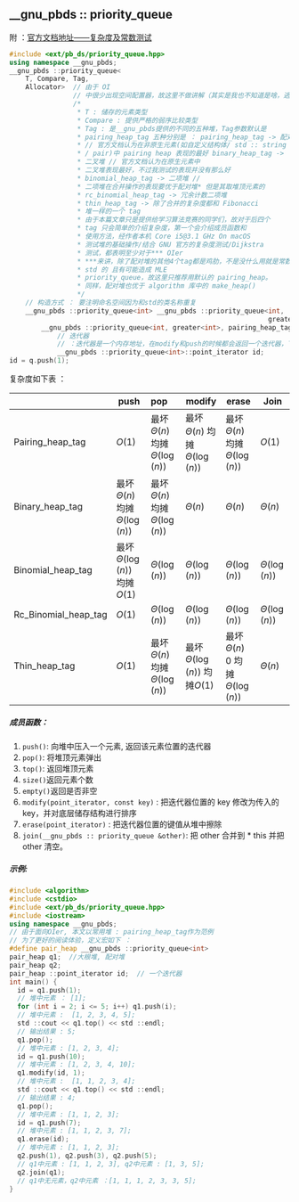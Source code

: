 ## \_\_gnu_pbds :: priority_queue

附 ：[官方文档地址——复杂度及常数测试](https://gcc.gnu.org/onlinedocs/libstdc++/ext/pb_ds/pq_performance_tests.html#std_mod1)

```cpp
#include <ext/pb_ds/priority_queue.hpp>
using namespace __gnu_pbds;
__gnu_pbds ::priority_queue<
    T, Compare, Tag,
    Allocator>  // 由于 OI
                // 中很少出现空间配置器，故这里不做讲解（其实是我也不知道是啥，逃
                /*
                 * T : 储存的元素类型
                 * Compare : 提供严格的弱序比较类型
                 * Tag : 是__gnu_pbds提供的不同的五种堆，Tag参数默认是
                 * pairing_heap_tag 五种分别是 ： pairing_heap_tag -> 配对堆
                 * // 官方文档认为在非原生元素(如自定义结构体/ std :: string
                 * / pair)中 pairing heap 表现的最好 binary_heap_tag ->
                 * 二叉堆 // 官方文档认为在原生元素中
                 * 二叉堆表现最好，不过我测试的表现并没有那么好
                 * binomial_heap_tag -> 二项堆 //
                 * 二项堆在合并操作的表现要优于配对堆* 但是其取堆顶元素的
                 * rc_binomial_heap_tag -> 冗余计数二项堆
                 * thin_heap_tag -> 除了合并的复杂度都和 Fibonacci
                 * 堆一样的一个 tag
                 * 由于本篇文章只是提供给学习算法竞赛的同学们，故对于后四个
                 * tag 只会简单的介绍复杂度，第一个会介绍成员函数和
                 * 使用方法，经作者本机 Core i5@3.1 GHz On macOS
                 * 测试堆的基础操作/结合 GNU 官方的复杂度测试/Dijkstra
                 * 测试，都表明至少对于*** OIer
                 * ***来讲，除了配对堆的其他4个tag都是鸡肋，不是没什么用就是常数大到不如
                 * std 的 且有可能造成 MLE
                 * priority_queue，故这里只推荐用默认的 pairing_heap。
                 * 同样，配对堆也优于 algorithm 库中的 make_heap()
                 */
    // 构造方式 ： 要注明命名空间因为和std的类名称重复
    __gnu_pbds ::priority_queue<int> __gnu_pbds ::priority_queue<int,
                                                                 greater<int> >
        __gnu_pbds ::priority_queue<int, greater<int>, pairing_heap_tag>
            // 迭代器
            // ：迭代器是一个内存地址，在modify和push的时候都会返回一个迭代器，下文会详细的讲使用方法
            __gnu_pbds ::priority_queue<int>::point_iterator id;
id = q.push(1);
```

复杂度如下表 ：

|                      | push                                 | pop                                  | modify                               | erase                                  | Join              |
| -------------------- | ------------------------------------ | :----------------------------------- | ------------------------------------ | -------------------------------------- | ----------------- |
| Pairing_heap_tag     | $O(1)$                               | 最坏$\Theta(n)$    均摊$\Theta(\log(n))$ | 最坏$\Theta(n)$    均摊$\Theta(\log(n))$ | 最坏$\Theta(n)$    均摊$\Theta(\log(n))$   | $O(1)$            |
| Binary_heap_tag      | 最坏$\Theta(n)$    均摊$\Theta(\log(n))$ | 最坏$\Theta(n)$    均摊$\Theta(\log(n))$ | $\Theta(n)$                          | $\Theta(n)$                            | $\Theta(n)$       |
| Binomial_heap_tag    | 最坏$\Theta(\log(n))$   均摊$O(1)$       | $\Theta(\log(n))$                    | $\Theta(\log(n))$                    | $\Theta(\log(n))$                      | $\Theta(\log(n))$ |
| Rc_Binomial_heap_tag | $O(1)$                               | $\Theta(\log(n))$                    | $\Theta(\log(n))$                    | $\Theta(\log(n))$                      | $\Theta(\log(n))$ |
| Thin_heap_tag        | $O(1)$                               | 最坏$\Theta(n)$    均摊$\Theta(\log(n))$ | 最坏$\Theta(\log(n))$   均摊$O(1)$       | 最坏$\Theta(n)$    0 均摊$\Theta(\log(n))$ | $\Theta(n)$       |

##### 成员函数：

1.  `push()`: 向堆中压入一个元素, 返回该元素位置的迭代器
2.  `pop()`: 将堆顶元素弹出
3.  `top()`: 返回堆顶元素
4.  `size()`返回元素个数
5.  `empty()`返回是否非空
6.  `modify(point_iterator, const key)` : 把迭代器位置的 key 修改为传入的 key，并对底层储存结构进行排序
7.  `erase(point_iterator)` : 把迭代器位置的键值从堆中擦除
8.  `join(__gnu_pbds :: priority_queue &other)`: 把 other 合并到 \* this 并把 other 清空。

##### 示例:

```cpp
#include <algorithm>
#include <cstdio>
#include <ext/pb_ds/priority_queue.hpp>
#include <iostream>
using namespace __gnu_pbds;
// 由于面向OIer, 本文以常用堆 : pairing_heap_tag作为范例
// 为了更好的阅读体验，定义宏如下 ：
#define pair_heap __gnu_pbds ::priority_queue<int>
pair_heap q1;  //大根堆, 配对堆
pair_heap q2;
pair_heap ::point_iterator id;  // 一个迭代器
int main() {
  id = q1.push(1);
  // 堆中元素 ： [1];
  for (int i = 2; i <= 5; i++) q1.push(i);
  // 堆中元素 :  [1, 2, 3, 4, 5];
  std ::cout << q1.top() << std ::endl;
  // 输出结果 : 5;
  q1.pop();
  // 堆中元素 : [1, 2, 3, 4];
  id = q1.push(10);
  // 堆中元素 : [1, 2, 3, 4, 10];
  q1.modify(id, 1);
  // 堆中元素 :  [1, 1, 2, 3, 4];
  std ::cout << q1.top() << std ::endl;
  // 输出结果 : 4;
  q1.pop();
  // 堆中元素 : [1, 1, 2, 3];
  id = q1.push(7);
  // 堆中元素 : [1, 1, 2, 3, 7];
  q1.erase(id);
  // 堆中元素 : [1, 1, 2, 3];
  q2.push(1), q2.push(3), q2.push(5);
  // q1中元素 : [1, 1, 2, 3], q2中元素 : [1, 3, 5];
  q2.join(q1);
  // q1中无元素，q2中元素 ：[1, 1, 1, 2, 3, 3, 5];
}
```
